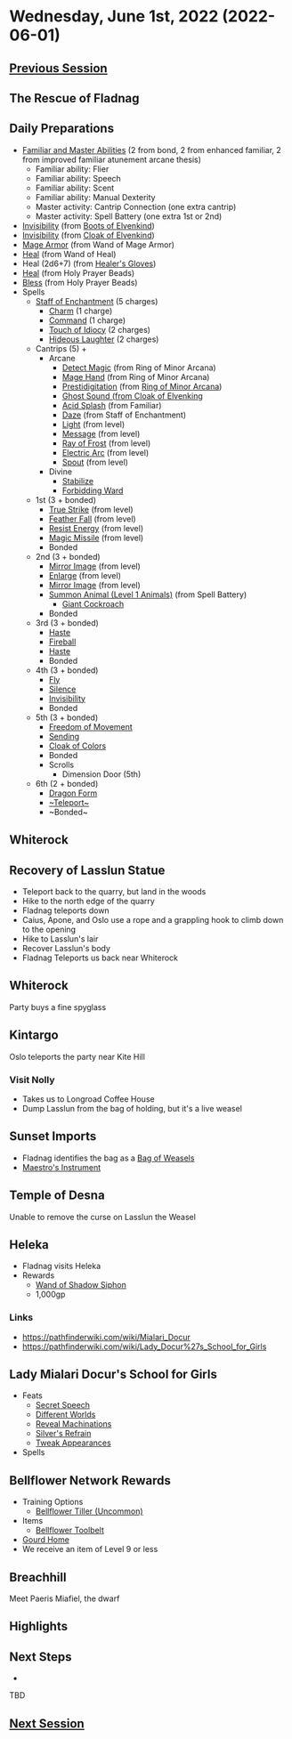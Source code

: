 # Wednesday, June 1st, 2022 (2022-06-01)

## [Previous Session](./2022-05-17.md)

## The Rescue of Fladnag 

## Daily Preparations

- [Familiar and Master Abilities](https://2e.aonprd.com/Familiars.aspx) (2 from bond, 2 from enhanced familiar, 2 from improved familiar atunement arcane thesis)
  - Familiar ability: Flier
  - Familiar ability: Speech
  - Familiar ability: Scent
  - Familiar ability: Manual Dexterity
  - Master activity: Cantrip Connection (one extra cantrip)
  - Master activity: Spell Battery (one extra 1st or 2nd)
- [Invisibility](https://pf2.d20pfsrd.com/spell/invisibility/) (from [Boots of Elvenkind](https://2e.aonprd.com/Equipment.aspx?ID=413))
- [Invisibility](https://pf2.d20pfsrd.com/spell/invisibility/) (from [Cloak of Elvenkind](https://2e.aonprd.com/Equipment.aspx?ID=424))
- [Mage Armor](https://pf2.d20pfsrd.com/spell/mage-armor) (from Wand of Mage Armor)
- [Heal](https://pf2.d20pfsrd.com/spell/heal/) (from Wand of Heal)
- Heal (2d6+7) (from [Healer's Gloves](https://2e.aonprd.com/Equipment.aspx?ID=444))
- [Heal](https://2e.aonprd.com/Equipment.aspx?ID=256) (from Holy Prayer Beads)
- [Bless](https://2e.aonprd.com/Spells.aspx?ID=25) (from Holy Prayer Beads)
- Spells
  - [Staff of Enchantment](https://pf2.easytool.es/index.php?id=2788) (5 charges)
    - [Charm](https://pf2.d20pfsrd.com/spell/charm/) (1 charge)
    - [Command](https://pf2.d20pfsrd.com/spell/command/) (1 charge)
    - [Touch of Idiocy](https://pf2.d20pfsrd.com/spell/touch-of-idiocy/) (2 charges)
    - [Hideous Laughter](https://pf2.d20pfsrd.com/spell/hideous-laughter/) (2 charges)
  - Cantrips (5) + 
    - Arcane
      - [Detect Magic](https://pf2.d20pfsrd.com/spell/detect-magic/) (from Ring of Minor Arcana)
      - [Mage Hand](https://pf2.d20pfsrd.com/spell/mage-hand/) (from Ring of Minor Arcana)
      - [Prestidigitation](https://pf2.d20pfsrd.com/spell/prestidigitation/) (from [Ring of Minor Arcana](https://2e.aonprd.com/Equipment.aspx?ID=478))
      - [Ghost Sound (from Cloak of Elvenking](https://2e.aonprd.com/Spells.aspx?ID=132)
      - [Acid Splash](https://pf2.d20pfsrd.com/spell/acid-splash/) (from Familiar)
      - [Daze](https://pf2.d20pfsrd.com/spell/daze/) (from Staff of Enchantment)
      - [Light](https://pf2.d20pfsrd.com/spell/light/) (from level)
      - [Message](https://pf2.d20pfsrd.com/spell/message/) (from level)
      - [Ray of Frost](https://pf2.d20pfsrd.com/spell/ray-of-frost/) (from level)
      - [Electric Arc](https://pf2.d20pfsrd.com/spell/electric-arc/) (from level)
      - [Spout](https://2e.aonprd.com/Spells.aspx?ID=1002) (from level)
    - Divine
      - [Stabilize](https://2e.aonprd.com/Spells.aspx?ID=307)
      - [Forbidding Ward](https://2e.aonprd.com/Spells.aspx?ID=126)
  - 1st (3 + bonded)
    - [True Strike](https://2e.aonprd.com/Spells.aspx?ID=345) (from level)
    - [Feather Fall](https://pf2.d20pfsrd.com/spell/feather-fall/) (from level)
    - [Resist Energy](https://pf2.d20pfsrd.com/spell/resist-energy/) (from level)
    - [Magic Missile](https://pf2.d20pfsrd.com/spell/magic-missile/) (from level)
    - Bonded
  - 2nd (3 + bonded)
    - [Mirror Image](https://pf2.d20pfsrd.com/spell/mirror-image/) (from level)
    - [Enlarge](https://pf2.d20pfsrd.com/spell/enlarge/) (from level)
    - [Mirror Image](https://pf2.d20pfsrd.com/spell/mirror-image/) (from level)
    - [Summon Animal (Level 1 Animals)](https://2e.aonprd.com/Spells.aspx?ID=316) (from Spell Battery)
      - [Giant Cockroach](https://2e.aonprd.com/Monsters.aspx?ID=585)
    - Bonded
  - 3rd (3 + bonded)
    - [Haste](https://pf2.d20pfsrd.com/spell/haste)
    - [Fireball](https://pf2.d20pfsrd.com/spell/fireball/) 
    - [Haste](https://pf2.d20pfsrd.com/spell/haste)
    - Bonded
  - 4th (3 + bonded)
    - [Fly](https://pf2.d20pfsrd.com/spell/fly/)
    - [Silence](https://pf2.d20pfsrd.com/spell/silence/)
    - [Invisibility](https://2e.aonprd.com/Spells.aspx?ID=164)
    - Bonded
  - 5th (3 + bonded)
    - [Freedom of Movement](https://pf2.d20pfsrd.com/spell/freedom-of-movement/)
    - [Sending](https://pf2.d20pfsrd.com/spell/sending/)
    - [Cloak of Colors](https://2e.aonprd.com/Spells.aspx?ID=41)
    - Bonded
    - Scrolls
      - Dimension Door (5th)
  - 6th (2 + bonded)
    - [Dragon Form](https://2e.aonprd.com/Spells.aspx?ID=88)
    - [~Teleport~](https://pf2.d20pfsrd.com/spell/teleport/)
    - ~Bonded~

## Whiterock

## Recovery of Lasslun Statue

- Teleport back to the quarry, but land in the woods
- Hike to the north edge of the quarry
- Fladnag teleports down
- Caius, Apone, and Oslo use a rope and a grappling hook to climb down to the opening
- Hike to Lasslun's lair
- Recover Lasslun's body
- Fladnag Teleports us back near Whiterock

## Whiterock

Party buys a fine spyglass

## Kintargo

Oslo teleports the party near Kite Hill

### Visit Nolly

- Takes us to Longroad Coffee House
- Dump Lasslun from the bag of holding, but it's a live weasel

## Sunset Imports

- Fladnag identifies the bag as a [Bag of Weasels](https://2e.aonprd.com/Equipment.aspx?ID=599)
- [Maestro's Instrument](https://2e.aonprd.com/Equipment.aspx?ID=260)

## Temple of Desna

Unable to remove the curse on Lasslun the Weasel

## Heleka

- Fladnag visits Heleka
- Rewards
   - [Wand of Shadow Siphon](https://2e.aonprd.com/Spells.aspx?ID=274)
   - 1,000gp

### Links

- https://pathfinderwiki.com/wiki/Mialari_Docur
- https://pathfinderwiki.com/wiki/Lady_Docur%27s_School_for_Girls

## Lady Mialari Docur's School for Girls

- Feats
  - [Secret Speech](https://2e.aonprd.com/Feats.aspx?ID=925)
  - [Different Worlds](https://2e.aonprd.com/Feats.aspx?ID=923)
  - [Reveal Machinations](https://2e.aonprd.com/Feats.aspx?ID=924)
  - [Silver's Refrain](https://2e.aonprd.com/Feats.aspx?ID=926)
  - [Tweak Appearances](https://2e.aonprd.com/Feats.aspx?ID=927)
- Spells

## Bellflower Network Rewards

- Training Options
  - [Bellflower Tiller (Uncommon)](https://2e.aonprd.com/Archetypes.aspx?ID=23)
- Items
  - [Bellflower Toolbelt](https://2e.aonprd.com/Equipment.aspx?ID=505)
- [Gourd Home](https://2e.aonprd.com/Equipment.aspx?ID=509)
- We receive an item of Level 9 or less

## Breachhill

Meet Paeris Miafiel, the dwarf

## Highlights

## Next Steps

- 

TBD

## [Next Session](./2022-XX-XX.md)

